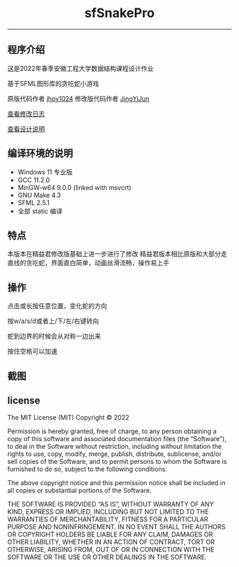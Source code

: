 <h1 align="center"> sfSnakePro </h1>

---

## 程序介绍

这是2022年春季安徽工程大学数据结构课程设计作业

基于SFML图形库的贪吃蛇小游戏

原版代码作者 [jhpy1024](https://github.com/jhpy1024/sfSnake)
修改版代码作者  [JingYiJun](https://github.com/JingYiJun/sfSnake)

[查看修改日志](doc/ChangeLog.md)

[查看设计说明](doc/贪吃蛇游戏设计说明.md)

## 编译环境的说明

- Windows 11 专业版
- GCC 11.2.0
- MinGW-w64 9.0.0 (linked with msvcrt)
- GNU Make 4.3
- SFML 2.5.1
- 全部 static 编译

## 特点

本版本在精益君修改版基础上进一步进行了修改
精益君版本相比原版和大部分走直线的贪吃蛇，界面直白简单，动画丝滑流畅，操作易上手

## 操作

点击或长按任意位置，变化蛇的方向

按w/a/s/d或者上/下/左/右键转向

蛇到边界的时候会从对称一边出来

按住空格可以加速

## 截图


## license

The MIT License (MIT)
Copyright © 2022 <JingYiJun>

Permission is hereby granted, free of charge, to any person obtaining a copy of this software and associated documentation files (the “Software”), to deal in the Software without restriction, including without limitation the rights to use, copy, modify, merge, publish, distribute, sublicense, and/or sell copies of the Software, and to permit persons to whom the Software is furnished to do so, subject to the following conditions:

The above copyright notice and this permission notice shall be included in all copies or substantial portions of the Software.

THE SOFTWARE IS PROVIDED “AS IS”, WITHOUT WARRANTY OF ANY KIND, EXPRESS OR IMPLIED, INCLUDING BUT NOT LIMITED TO THE WARRANTIES OF MERCHANTABILITY, FITNESS FOR A PARTICULAR PURPOSE AND NONINFRINGEMENT. IN NO EVENT SHALL THE AUTHORS OR COPYRIGHT HOLDERS BE LIABLE FOR ANY CLAIM, DAMAGES OR OTHER LIABILITY, WHETHER IN AN ACTION OF CONTRACT, TORT OR OTHERWISE, ARISING FROM, OUT OF OR IN CONNECTION WITH THE SOFTWARE OR THE USE OR OTHER DEALINGS IN THE SOFTWARE.
